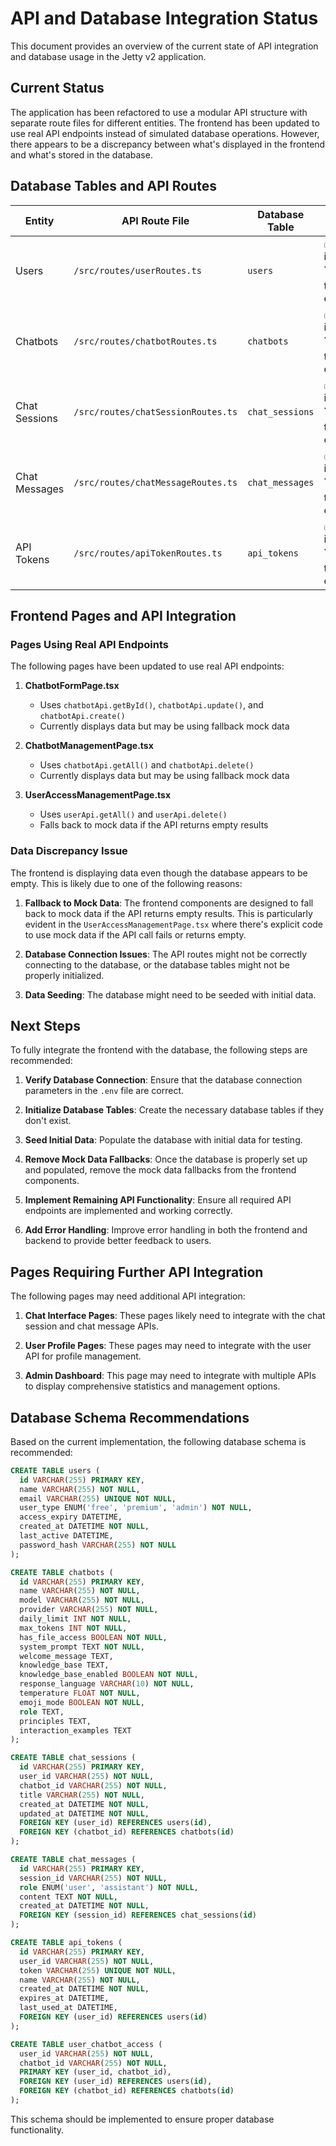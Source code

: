 # API and Database Integration Status

This document provides an overview of the current state of API integration and database usage in the Jetty v2 application.

## Current Status

The application has been refactored to use a modular API structure with separate route files for different entities. The frontend has been updated to use real API endpoints instead of simulated database operations. However, there appears to be a discrepancy between what's displayed in the frontend and what's stored in the database.

## Database Tables and API Routes

| Entity | API Route File | Database Table | Status |
|--------|---------------|----------------|--------|
| Users | `/src/routes/userRoutes.ts` | `users` | ✅ API routes implemented<br>❓ Database table may be empty |
| Chatbots | `/src/routes/chatbotRoutes.ts` | `chatbots` | ✅ API routes implemented<br>❓ Database table may be empty |
| Chat Sessions | `/src/routes/chatSessionRoutes.ts` | `chat_sessions` | ✅ API routes implemented<br>❓ Database table may be empty |
| Chat Messages | `/src/routes/chatMessageRoutes.ts` | `chat_messages` | ✅ API routes implemented<br>❓ Database table may be empty |
| API Tokens | `/src/routes/apiTokenRoutes.ts` | `api_tokens` | ✅ API routes implemented<br>❓ Database table may be empty |

## Frontend Pages and API Integration

### Pages Using Real API Endpoints

The following pages have been updated to use real API endpoints:

1. **ChatbotFormPage.tsx**
   - Uses `chatbotApi.getById()`, `chatbotApi.update()`, and `chatbotApi.create()`
   - Currently displays data but may be using fallback mock data

2. **ChatbotManagementPage.tsx**
   - Uses `chatbotApi.getAll()` and `chatbotApi.delete()`
   - Currently displays data but may be using fallback mock data

3. **UserAccessManagementPage.tsx**
   - Uses `userApi.getAll()` and `userApi.delete()`
   - Falls back to mock data if the API returns empty results

### Data Discrepancy Issue

The frontend is displaying data even though the database appears to be empty. This is likely due to one of the following reasons:

1. **Fallback to Mock Data**: The frontend components are designed to fall back to mock data if the API returns empty results. This is particularly evident in the `UserAccessManagementPage.tsx` where there's explicit code to use mock data if the API call fails or returns empty.

2. **Database Connection Issues**: The API routes might not be correctly connecting to the database, or the database tables might not be properly initialized.

3. **Data Seeding**: The database might need to be seeded with initial data.

## Next Steps

To fully integrate the frontend with the database, the following steps are recommended:

1. **Verify Database Connection**: Ensure that the database connection parameters in the `.env` file are correct.

2. **Initialize Database Tables**: Create the necessary database tables if they don't exist.

3. **Seed Initial Data**: Populate the database with initial data for testing.

4. **Remove Mock Data Fallbacks**: Once the database is properly set up and populated, remove the mock data fallbacks from the frontend components.

5. **Implement Remaining API Functionality**: Ensure all required API endpoints are implemented and working correctly.

6. **Add Error Handling**: Improve error handling in both the frontend and backend to provide better feedback to users.

## Pages Requiring Further API Integration

The following pages may need additional API integration:

1. **Chat Interface Pages**: These pages likely need to integrate with the chat session and chat message APIs.

2. **User Profile Pages**: These pages may need to integrate with the user API for profile management.

3. **Admin Dashboard**: This page may need to integrate with multiple APIs to display comprehensive statistics and management options.

## Database Schema Recommendations

Based on the current implementation, the following database schema is recommended:

```sql
CREATE TABLE users (
  id VARCHAR(255) PRIMARY KEY,
  name VARCHAR(255) NOT NULL,
  email VARCHAR(255) UNIQUE NOT NULL,
  user_type ENUM('free', 'premium', 'admin') NOT NULL,
  access_expiry DATETIME,
  created_at DATETIME NOT NULL,
  last_active DATETIME,
  password_hash VARCHAR(255) NOT NULL
);

CREATE TABLE chatbots (
  id VARCHAR(255) PRIMARY KEY,
  name VARCHAR(255) NOT NULL,
  model VARCHAR(255) NOT NULL,
  provider VARCHAR(255) NOT NULL,
  daily_limit INT NOT NULL,
  max_tokens INT NOT NULL,
  has_file_access BOOLEAN NOT NULL,
  system_prompt TEXT NOT NULL,
  welcome_message TEXT,
  knowledge_base TEXT,
  knowledge_base_enabled BOOLEAN NOT NULL,
  response_language VARCHAR(10) NOT NULL,
  temperature FLOAT NOT NULL,
  emoji_mode BOOLEAN NOT NULL,
  role TEXT,
  principles TEXT,
  interaction_examples TEXT
);

CREATE TABLE chat_sessions (
  id VARCHAR(255) PRIMARY KEY,
  user_id VARCHAR(255) NOT NULL,
  chatbot_id VARCHAR(255) NOT NULL,
  title VARCHAR(255) NOT NULL,
  created_at DATETIME NOT NULL,
  updated_at DATETIME NOT NULL,
  FOREIGN KEY (user_id) REFERENCES users(id),
  FOREIGN KEY (chatbot_id) REFERENCES chatbots(id)
);

CREATE TABLE chat_messages (
  id VARCHAR(255) PRIMARY KEY,
  session_id VARCHAR(255) NOT NULL,
  role ENUM('user', 'assistant') NOT NULL,
  content TEXT NOT NULL,
  created_at DATETIME NOT NULL,
  FOREIGN KEY (session_id) REFERENCES chat_sessions(id)
);

CREATE TABLE api_tokens (
  id VARCHAR(255) PRIMARY KEY,
  user_id VARCHAR(255) NOT NULL,
  token VARCHAR(255) UNIQUE NOT NULL,
  name VARCHAR(255) NOT NULL,
  created_at DATETIME NOT NULL,
  expires_at DATETIME,
  last_used_at DATETIME,
  FOREIGN KEY (user_id) REFERENCES users(id)
);

CREATE TABLE user_chatbot_access (
  user_id VARCHAR(255) NOT NULL,
  chatbot_id VARCHAR(255) NOT NULL,
  PRIMARY KEY (user_id, chatbot_id),
  FOREIGN KEY (user_id) REFERENCES users(id),
  FOREIGN KEY (chatbot_id) REFERENCES chatbots(id)
);
```

This schema should be implemented to ensure proper database functionality.

